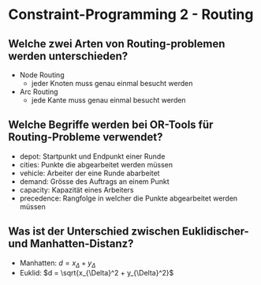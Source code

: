 # Constraint-Programming 2 - Routing

## Welche zwei Arten von Routing-problemen werden unterschieden?
* Node Routing
    * jeder Knoten muss genau einmal besucht werden
* Arc Routing
    * jede Kante muss genau einmal besucht werden

## Welche Begriffe werden bei OR-Tools für Routing-Probleme verwendet?
* depot: Startpunkt und Endpunkt einer Runde
* cities: Punkte die abgearbeitet werden müssen
* vehicle: Arbeiter der eine Runde abarbeitet
* demand: Grösse des Auftrags an einem Punkt
* capacity: Kapazität eines Arbeiters
* precedence: Rangfolge in welcher die Punkte abgearbeitet werden müssen

## Was ist der Unterschied zwischen Euklidischer- und Manhatten-Distanz?
* Manhatten: $d = x_{\Delta} + y_{\Delta}$
* Euklid: $d = \sqrt{x_{\Delta}^2 + y_{\Delta}^2}$

